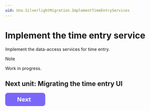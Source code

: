 ```yaml
---
uid: Uno.SilverlightMigration.ImplementTimeEntryServices
---
```


# Implement the time entry service

Implement the data-access services for time entry.

> [!NOTE]
> Work in progress.

## Next unit: Migrating the time entry UI

[![button](assets/NextButton.png)](15-migrate-timeentry-ui.md)
